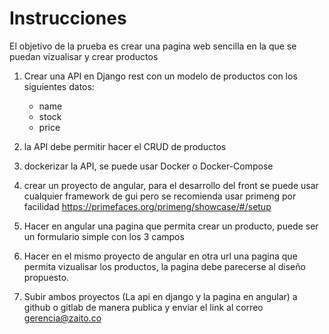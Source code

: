 # Instrucciones

El objetivo de la prueba es crear una pagina web sencilla en la que se puedan vizualisar y crear productos


1. Crear una API en Django rest con un modelo de productos con los siguientes datos:

   * name
   * stock
   * price

2. la API debe permitir hacer el CRUD de productos


3. dockerizar la API, se puede usar Docker o Docker-Compose

4. crear un proyecto de angular, para el desarrollo del front se puede usar cualquier framework de gui pero se recomienda usar primeng por facilidad  https://primefaces.org/primeng/showcase/#/setup

5. Hacer en angular una pagina que permita crear un producto, puede ser un formulario simple con los 3 campos

6. Hacer en el mismo proyecto de angular en otra url una pagina que permita vizualisar los productos, la pagina debe parecerse al diseño propuesto.

7. Subir ambos proyectos (La api en django y la pagina en angular) a github o gitlab de manera publica y enviar el link al correo gerencia@zaito.co
